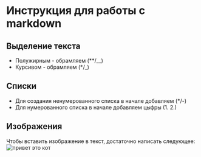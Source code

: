 # Инструкция для работы с markdown

## Выделение текста
* Полужирным - обрамляем (**/__)
* Курсивом - обрамляем (*/_)

## Списки
* Для создания ненумерованного списка в начале добавляем (*/-)
* Для нумерованного списка в начале добавляем цыфры (1. 2.)

## Изображения 
Чтобы вставить изображение в текст, достаточно написать следующее: 
![привет это кот](kot.jpg)
